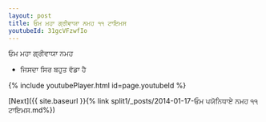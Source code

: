 ```yaml
---
layout: post
title: ਓਮ ਮਹਾ ਗ੍ਰੀਵਾਯਾ ਨਮਹ ੧੧ ਟਾਇਮਸ
youtubeId: 31gcVFzwfIo
---
```

 
 
 ਓਮ ਮਹਾ ਗ੍ਰੀਵਾਯਾ ਨਮਹ  
 
 -  ਜਿਸਦਾ ਸਿਰ ਬਹੁਤ ਵੱਡਾ ਹੈ 
 
  
 
  
 
 
 
 
 
 


{% include youtubePlayer.html id=page.youtubeId %}
 
[Next]({{ site.baseurl }}{% link  split1/_posts/2014-01-17-ਓਮ ਪਯੋਨਿਧਾਏ ਨਮਹ ੧੧ ਟਾਇਮਸ.md%})
 
